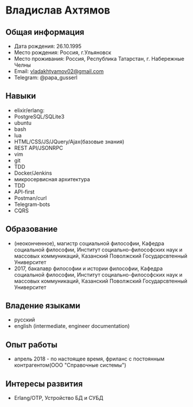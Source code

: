 # Владислав Ахтямов

## Общая информация

* Дата рождения: 26.10.1995
* Место рождения: Россия, г.Ульяновск
* Место проживания: Россия, Республика Татарстан, г. Набережные Челны
* Email: vladakhtyamov02@gmail.com
* Telegram: @papa_gusserl

## Навыки

* elixir/erlang:
* PostgreSQL/SQLite3
* ubuntu
* bash
* lua
* HTML/CSS/JS/JQuery/Ajax(базовые знания)
* REST API/JSONRPC
* vim
* git
* TDD
* Docker/Jenkins
* микросервисная архитектура
* TDD
* API-first
* Postman/curl
* Telegram-bots
* CQRS

## Образование

* (неоконченное), магистр социальной философии, Кафедра социальной философии, Институт социально-философских наук и массовых коммуникаций, Казанский Поволжский Государсвтенный Университет
* 2017, бакалавр философии и истории философии, Кафедра социальной философии, Институт социально-философских наук и массовых коммуникаций, Казанский Поволжский Государсвтенный Университет

## Владение языками

* русский
* english (intermediate, engineer documentation)

## Опыт работы

* апрель 2018 - по настоящее время, фриланс c постоянным контрагентом(ООО "Справочные системы")

## Интересы развития
* Erlang/OTP, Устройство БД и СУБД
